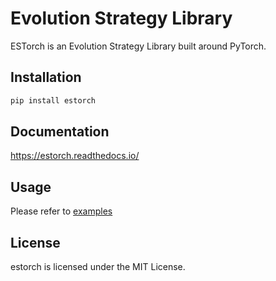 Evolution Strategy Library
=======================================================

ESTorch is an Evolution Strategy Library built around PyTorch.

## Installation

```bash
pip install estorch
```

## Documentation

https://estorch.readthedocs.io/

## Usage

Please refer to [examples](https://github.com/goktug97/estorch/blob/master/examples)

## License
estorch is licensed under the MIT License.

